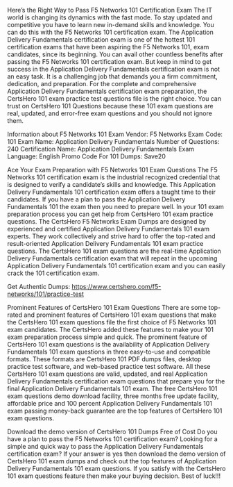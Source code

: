 Here’s the Right Way to Pass F5 Networks 101 Certification Exam
The IT world is changing its dynamics with the fast mode. To stay updated and competitive you have to learn new in-demand skills and knowledge. You can do this with the F5 Networks 101 certification exam. The Application Delivery Fundamentals certification exam is one of the hottest 101 certification exams that have been aspiring the F5 Networks 101, exam candidates, since its beginning. You can avail other countless benefits after passing the F5 Networks 101 certification exam. But keep in mind to get success in the Application Delivery Fundamentals certification exam is not an easy task. It is a challenging job that demands you a firm commitment, dedication, and preparation. For the complete and comprehensive Application Delivery Fundamentals certification exam preparation, the CertsHero 101 exam practice test questions file is the right choice. You can trust on CertsHero 101 Questions because these 101 exam questions are real, updated, and error-free exam questions and you should not ignore them.

Information about F5 Networks 101 Exam
Vendor: F5 Networks
Exam Code: 101
Exam Name: Application Delivery Fundamentals
Number of Questions: 240
Certification Name: Application Delivery Fundamentals
Exam Language: English
Promo Code For 101 Dumps: Save20


Ace Your Exam Preparation with F5 Networks 101 Exam Questions
The F5 Networks 101 certification exam is the industrial recognized credential that is designed to verify a candidate’s skills and knowledge. This Application Delivery Fundamentals 101 certification exam offers a taught time to their candidates. If you have a plan to pass the Application Delivery Fundamentals 101 the exam then you need to prepare well. In your 101 exam preparation process you can get help from CertsHero 101 exam practice questions. The CertsHero F5 Networks Exam Dumps are designed by experienced and certified Application Delivery Fundamentals 101 exam experts. They work collectively and strive hard to offer the top-rated and result-oriented Application Delivery Fundamentals 101 exam practice questions. The CertsHero 101 exam questions are the real-time Application Delivery Fundamentals certification exam that will repeat in the upcoming Application Delivery Fundamentals 101 certification exam and you can easily crack the 101 certification exam.

Get Authentic Dumps: https://www.certshero.com/f5-networks/101/practice-test

Prominent Features of CertsHero 101 Exam Questions
There are some top-rated and prominent features of CertsHero 101 exam questions that make the CertsHero 101 exam questions file the first choice of F5 Networks 101 exam candidates. The CertsHero added these features to make your 101 exam preparation process simple and quick. The prominent feature of CertsHero 101 exam questions is the availability of Application Delivery Fundamentals 101 exam questions in three easy-to-use and compatible formats. These formats are CertsHero 101 PDF dumps files, desktop practice test software, and web-based practice test software. All these CertsHero 101 exam questions are valid, updated, and real Application Delivery Fundamentals certification exam questions that prepare you for the final Application Delivery Fundamentals 101 exam. The free CertsHero 101 exam questions demo download facility, three months free update facility, affordable price and 100 percent Application Delivery Fundamentals 101 exam passing money-back guarantee are the top features of CertsHero 101 exam questions.



Download the demo version of CertsHero 101 Dumps Free of Cost
Do you have a plan to pass the F5 Networks 101 certification exam? Looking for a simple and quick way to pass the Application Delivery Fundamentals certification exam? If your answer is yes then download the demo version of CertsHero 101 exam dumps and check out the top features of Application Delivery Fundamentals 101 exam questions. If you satisfy with the CertsHero 101 exam questions feature then make your buying decision. Best of luck!!!
